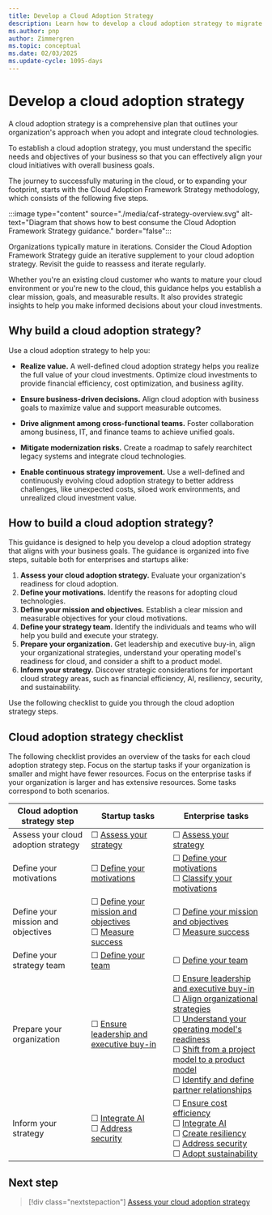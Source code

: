 ```yaml
---
title: Develop a Cloud Adoption Strategy
description: Learn how to develop a cloud adoption strategy to migrate or innovate in the cloud, in alignment with your business goals.
ms.author: pnp
author: Zimmergren
ms.topic: conceptual
ms.date: 02/03/2025
ms.update-cycle: 1095-days
---
```


# Develop a cloud adoption strategy

A cloud adoption strategy is a comprehensive plan that outlines your organization's approach when you adopt and integrate cloud technologies.

To establish a cloud adoption strategy, you must understand the specific needs and objectives of your business so that you can effectively align your cloud initiatives with overall business goals.

The journey to successfully maturing in the cloud, or to expanding your footprint, starts with the Cloud Adoption Framework Strategy methodology, which consists of the following five steps.

:::image type="content" source="./media/caf-strategy-overview.svg" alt-text="Diagram that shows how to best consume the Cloud Adoption Framework Strategy guidance." border="false":::

Organizations typically mature in iterations. Consider the Cloud Adoption Framework Strategy guide an iterative supplement to your cloud adoption strategy. Revisit the guide to reassess and iterate regularly.

Whether you're an existing cloud customer who wants to mature your cloud environment or you're new to the cloud, this guidance helps you establish a clear mission, goals, and measurable results. It also provides strategic insights to help you make informed decisions about your cloud investments.

## Why build a cloud adoption strategy?

Use a cloud adoption strategy to help you:

- **Realize value.** A well-defined cloud adoption strategy helps you realize the full value of your cloud investments. Optimize cloud investments to provide financial efficiency, cost optimization, and business agility.

- **Ensure business-driven decisions.** Align cloud adoption with business goals to maximize value and support measurable outcomes.

- **Drive alignment among cross-functional teams.** Foster collaboration among business, IT, and finance teams to achieve unified goals.

- **Mitigate modernization risks.** Create a roadmap to safely rearchitect legacy systems and integrate cloud technologies.

- **Enable continuous strategy improvement.** Use a well-defined and continuously evolving cloud adoption strategy to better address challenges, like unexpected costs, siloed work environments, and unrealized cloud investment value.

## How to build a cloud adoption strategy?

This guidance is designed to help you develop a cloud adoption strategy that aligns with your business goals. The guidance is organized into five steps, suitable both for enterprises and startups alike:

1. **Assess your cloud adoption strategy.** Evaluate your organization's readiness for cloud adoption.
1. **Define your motivations.** Identify the reasons for adopting cloud technologies.
1. **Define your mission and objectives.** Establish a clear mission and measurable objectives for your cloud motivations.
1. **Define your strategy team.** Identify the individuals and teams who will help you build and execute your strategy.
1. **Prepare your organization.** Get leadership and executive buy-in, align your organizational strategies, understand your operating model's readiness for cloud, and consider a shift to a product model.
1. **Inform your strategy.** Discover strategic considerations for important cloud strategy areas, such as financial efficiency, AI, resiliency, security, and sustainability.

Use the following checklist to guide you through the cloud adoption strategy steps.

## Cloud adoption strategy checklist

The following checklist provides an overview of the tasks for each cloud adoption strategy step. Focus on the startup tasks if your organization is smaller and might have fewer resources. Focus on the enterprise tasks if your organization is larger and has extensive resources. Some tasks correspond to both scenarios.

| Cloud adoption strategy step | Startup tasks | Enterprise tasks |
|---------------------|-------------------|----------------------|
| Assess your cloud adoption strategy | &#9744; [Assess your strategy](./assessment.md) |  &#9744; [Assess your strategy](./assessment.md) |
| Define your motivations | &#9744; [Define your motivations](./motivations.md#define-your-motivations) | &#9744; [Define your motivations](./motivations.md#define-your-motivations) <br>&#9744; [Classify your motivations](./motivations.md#classify-motivations) |
| Define your mission and objectives | &#9744; [Define your mission and objectives](./mission-objectives.md#define-your-mission-and-objectives) <br>&#9744; [Measure success](./mission-objectives.md#measure-success) | &#9744; [Define your mission and objectives](./mission-objectives.md#define-your-mission-and-objectives) <br>&#9744; [Measure success](./mission-objectives.md#measure-success) |
| Define your strategy team | &#9744; [Define your team](./define-your-team.md) | &#9744; [Define your team](./define-your-team.md) |
| Prepare your organization | &#9744; [Ensure leadership and executive buy-in](./prepare-organizational-alignment.md#leadership-and-executive-buy-in)  | &#9744; [Ensure leadership and executive buy-in](./prepare-organizational-alignment.md#leadership-and-executive-buy-in) <br>&#9744; [Align organizational strategies](./prepare-organizational-alignment.md#align-organizational-strategies) <br>&#9744; [Understand your operating model's readiness](./prepare-organizational-alignment.md#understand-your-operating-models-readiness-for-cloud) <br>&#9744; [Shift from a project model to a product model](./prepare-organizational-alignment.md#shift-from-a-project-model-to-product-model) <br>&#9744; [Identify and define partner relationships](./prepare-organizational-alignment.md#identify-and-define-partner-relationships) |
| Inform your strategy | &#9744; [Integrate AI](./inform/ai.md) <br>&#9744; [Address security](./inform/security.md) | &#9744; [Ensure cost efficiency](./inform/cost-efficiency.md) <br>&#9744; [Integrate AI](./inform/ai.md) <br>&#9744; [Create resiliency](./inform/resiliency.md) <br>&#9744; [Address security](./inform/security.md) <br>&#9744; [Adopt sustainability](./inform/sustainability.md) |

## Next step

> [!div class="nextstepaction"]
> [Assess your cloud adoption strategy](assessment.md)
